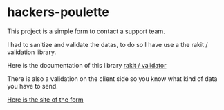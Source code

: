 # hackers-poulette

This project is a simple form to contact a support team.

I had to sanitize and validate the datas, to do so I have use a the rakit / validation library.

Here is the documentation of this library [rakit / validator](https://github.com/rakit/validation)

There is also a validation on the client side so you know what kind of data you have to send.

[Here is the site of the form](https://poupoulette.000webhostapp.com/)

